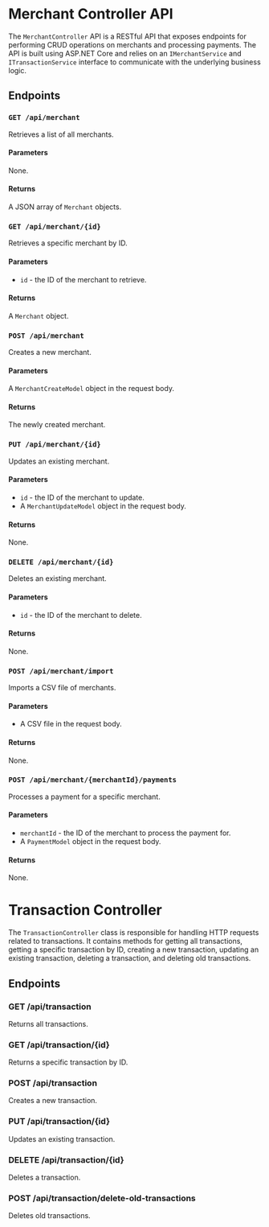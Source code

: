 # Merchant Controller API

The `MerchantController` API is a RESTful API that exposes endpoints for performing CRUD operations on merchants and processing payments. The API is built using ASP.NET Core and relies on an `IMerchantService` and `ITransactionService` interface to communicate with the underlying business logic.

## Endpoints

### `GET /api/merchant`

Retrieves a list of all merchants.

#### Parameters

None.

#### Returns

A JSON array of `Merchant` objects.

### `GET /api/merchant/{id}`

Retrieves a specific merchant by ID.

#### Parameters

- `id` - the ID of the merchant to retrieve.

#### Returns

A `Merchant` object.

### `POST /api/merchant`

Creates a new merchant.

#### Parameters

A `MerchantCreateModel` object in the request body.

#### Returns

The newly created merchant.

### `PUT /api/merchant/{id}`

Updates an existing merchant.

#### Parameters

- `id` - the ID of the merchant to update.
- A `MerchantUpdateModel` object in the request body.

#### Returns

None.

### `DELETE /api/merchant/{id}`

Deletes an existing merchant.

#### Parameters

- `id` - the ID of the merchant to delete.

#### Returns

None.

### `POST /api/merchant/import`

Imports a CSV file of merchants.

#### Parameters

- A CSV file in the request body.

#### Returns

None.

### `POST /api/merchant/{merchantId}/payments`

Processes a payment for a specific merchant.

#### Parameters

- `merchantId` - the ID of the merchant to process the payment for.
- A `PaymentModel` object in the request body.

#### Returns

None.

# Transaction Controller

The `TransactionController` class is responsible for handling HTTP requests related to transactions. It contains methods for getting all transactions, getting a specific transaction by ID, creating a new transaction, updating an existing transaction, deleting a transaction, and deleting old transactions.

## Endpoints

### GET /api/transaction
Returns all transactions.

### GET /api/transaction/{id}
Returns a specific transaction by ID.

### POST /api/transaction
Creates a new transaction.

### PUT /api/transaction/{id}
Updates an existing transaction.

### DELETE /api/transaction/{id}
Deletes a transaction.

### POST /api/transaction/delete-old-transactions
Deletes old transactions.
